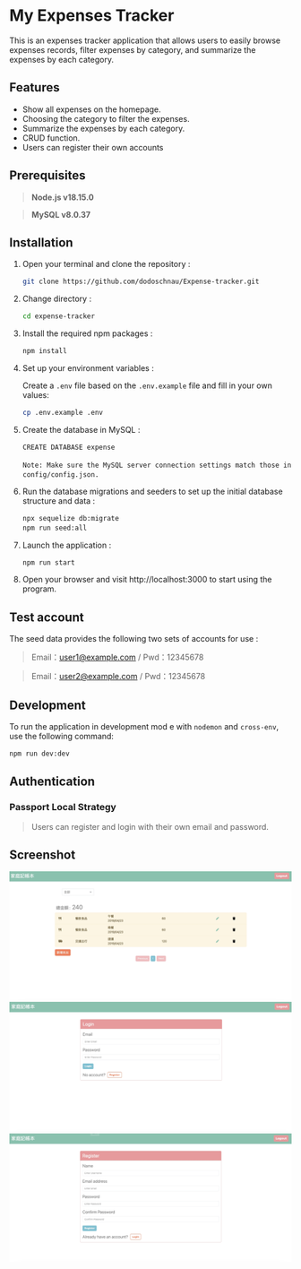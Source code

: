 # My Expenses Tracker
This is an expenses tracker application that allows users to easily browse expenses records, filter expenses by category, and summarize the expenses by each category.
## Features
- Show all expenses on the homepage.
- Choosing the category to filter the expenses.
- Summarize the expenses by each category.
- CRUD function.
- Users can register their own accounts

## Prerequisites
> **Node.js v18.15.0**

> **MySQL v8.0.37**
## Installation
1. Open your terminal and clone the repository :   
    ```sh
    git clone https://github.com/dodoschnau/Expense-tracker.git
    ```

2. Change directory :   
    ```sh
    cd expense-tracker
    ```

3. Install the required npm packages :   
    ```sh
    npm install
    ```

4. Set up your environment variables :

    Create a `.env` file based on the `.env.example` file and fill in your own values:
    ```sh
    cp .env.example .env
    ```

5. Create the database in MySQL :
    ```sh
    CREATE DATABASE expense
    ```
    `Note: Make sure the MySQL server connection settings match those in config/config.json.`

6. Run the database migrations and seeders to set up the initial database structure and data :
    ```sh
    npx sequelize db:migrate
    npm run seed:all
    ```

7. Launch the application :   
    ```sh
    npm run start
    ```
8. Open your browser and visit http://localhost:3000 to start using the program.


## Test account
The seed data provides the following two sets of accounts for use :
> Email：user1@example.com / Pwd：12345678

> Email：user2@example.com / Pwd：12345678

## Development

To run the application in development mod
e with `nodemon` and `cross-env`, use the following command:
```sh
npm run dev:dev
```

## Authentication
### Passport Local Strategy
    
  > Users can register and login with their own email and password.



## Screenshot
![Home-Page](./public/screenshots/HomePage.jpg)
![Login-Page](./public/screenshots/LoginPage.jpg)
![Register-Page](./public/screenshots/RegisterPage.jpg)